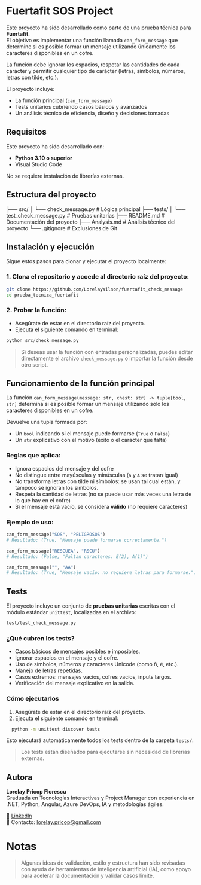 # Fuertafit SOS Project

Este proyecto ha sido desarrollado como parte de una prueba técnica para **Fuertafit**.  
El objetivo es implementar una función llamada `can_form_message` que determine si es posible formar un mensaje utilizando únicamente los caracteres disponibles en un cofre.

La función debe ignorar los espacios, respetar las cantidades de cada carácter y permitir cualquier tipo de carácter (letras, símbolos, números, letras con tilde, etc.).

El proyecto incluye:
- La función principal (`can_form_message`)
- Tests unitarios cubriendo casos básicos y avanzados
- Un análisis técnico de eficiencia, diseño y decisiones tomadas

## Requisitos
Este proyecto ha sido desarrollado con:

- **Python 3.10 o superior**
- Visual Studio Code

No se requiere instalación de librerías externas.

## Estructura del proyecto

├── src/
│ └── check_message.py # Lógica principal
├── tests/
│ └── test_check_message.py # Pruebas unitarias
├── README.md # Documentación del proyecto
├── Analysis.md # Análisis técnico del proyecto
└── .gitignore  # Exclusiones de Git

## Instalación y ejecución

Sigue estos pasos para clonar y ejecutar el proyecto localmente:

### 1. Clona el repositorio y accede al directorio raíz del proyecto:
```bash
git clone https://github.com/LorelayWilson/fuertafit_check_message
cd prueba_tecnica_fuertafit
```
### 2. Probar la función:
- Asegúrate de estar en el directorio raíz del proyecto.
- Ejecuta el siguiente comando en terminal:
```python
python src/check_message.py
```
> Si deseas usar la función con entradas personalizadas, puedes editar directamente el archivo `check_message.py` o importar la función desde otro script.

## Funcionamiento de la función principal

La función `can_form_message(message: str, chest: str) -> tuple[bool, str]` determina si es posible formar un mensaje utilizando solo los caracteres disponibles en un cofre.  

Devuelve una tupla formada por:
- Un `bool` indicando si el mensaje puede formarse (`True` o `False`)
- Un `str` explicativo con el motivo (éxito o el caracter que falta)

### Reglas que aplica:
- Ignora espacios del mensaje y del cofre
- No distingue entre mayúsculas y minúsculas (`a` y `A` se tratan igual)
- No transforma letras con tilde ni símbolos: se usan tal cual están, y tampoco se ignoran los símbolos.
- Respeta la cantidad de letras (no se puede usar más veces una letra de lo que hay en el cofre)
- Si el mensaje está vacío, se considera **válido** (no requiere caracteres)

### Ejemplo de uso:
```python
can_form_message("SOS", "PELIGROSOS")
# Resultado: (True, "Mensaje puede formarse correctamente.")

can_form_message("RESCUEA", "RSCU")
# Resultado: (False, "Faltan caracteres: E(2), A(1)")

can_form_message("", "AA")
# Resultado: (True, "Mensaje vacío: no requiere letras para formarse.")
```

## Tests
El proyecto incluye un conjunto de **pruebas unitarias** escritas con el módulo estándar `unittest`, localizadas en el archivo:
```bash
test/test_check_message.py
```

### ¿Qué cubren los tests?

- Casos básicos de mensajes posibles e imposibles.
- Ignorar espacios en el mensaje y el cofre.
- Uso de símbolos, números y caracteres Unicode (como ñ, é, etc.).
- Manejo de letras repetidas.
- Casos extremos: mensajes vacíos, cofres vacíos, inputs largos.
- Verificación del mensaje explicativo en la salida.

### Cómo ejecutarlos

1. Asegúrate de estar en el directorio raíz del proyecto.
2. Ejecuta el siguiente comando en terminal:
```bash
  python -m unittest discover tests
```
Esto ejecutará automáticamente todos los tests dentro de la carpeta `tests/`.
> Los tests están diseñados para ejecutarse sin necesidad de librerías externas.

## Autora

**Lorelay Pricop Florescu**  
Graduada en Tecnologías Interactivas y Project Manager con experiencia en .NET, Python, Angular, Azure DevOps, IA y metodologías ágiles.  

🔗 [LinkedIn](https://www.linkedin.com/in/lorelaypricop)  
📧 Contacto: lorelay.pricop@gmail.com

# Notas
> Algunas ideas de validación, estilo y estructura han sido revisadas con ayuda de herramientas de inteligencia artificial (IA), como apoyo para acelerar la documentación y validar casos límite.
